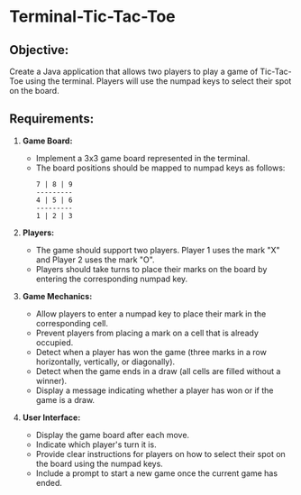 # Terminal-Tic-Tac-Toe

## Objective:
Create a Java application that allows two players to play a game of Tic-Tac-Toe using the terminal. Players will use the numpad keys to select their spot on the board.

## Requirements:
1. **Game Board:**
   - Implement a 3x3 game board represented in the terminal.
   - The board positions should be mapped to numpad keys as follows:
     ```
     7 | 8 | 9
     ---------
     4 | 5 | 6
     ---------
     1 | 2 | 3
     ```

2. **Players:**
   - The game should support two players. Player 1 uses the mark "X" and Player 2 uses the mark "O".
   - Players should take turns to place their marks on the board by entering the corresponding numpad key.

3. **Game Mechanics:**
   - Allow players to enter a numpad key to place their mark in the corresponding cell.
   - Prevent players from placing a mark on a cell that is already occupied.
   - Detect when a player has won the game (three marks in a row horizontally, vertically, or diagonally).
   - Detect when the game ends in a draw (all cells are filled without a winner).
   - Display a message indicating whether a player has won or if the game is a draw.

4. **User Interface:**
   - Display the game board after each move.
   - Indicate which player's turn it is.
   - Provide clear instructions for players on how to select their spot on the board using the numpad keys.
   - Include a prompt to start a new game once the current game has ended.